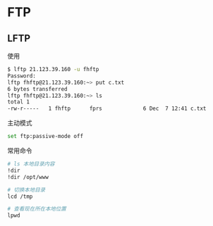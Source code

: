 # FTP

## LFTP

使用

```sh
$ lftp 21.123.39.160 -u fhftp
Password:
lftp fhftp@21.123.39.160:~> put c.txt
6 bytes transferred
lftp fhftp@21.123.39.160:~> ls
total 1
-rw-r-----   1 fhftp      fprs             6 Dec  7 12:41 c.txt
```

主动模式

```sh
set ftp:passive-mode off
```

常用命令

```sh
# ls 本地目录内容
!dir 
!dir /opt/www

# 切换本地目录
lcd /tmp

# 查看现在所在本地位置
lpwd
```
